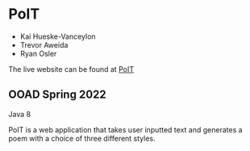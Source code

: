 # PoIT

- Kai Hueske-Vanceylon
- Trevor Aweida
- Ryan Osler

The live website can be found at [PoIT](https://poit-ooad.herokuapp.com/)

## OOAD Spring 2022

Java 8

PoIT is a web application that takes user inputted text and generates a poem with a choice of three different styles. 
